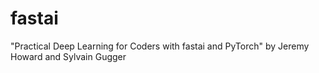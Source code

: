 # fastai
"Practical Deep Learning for Coders with fastai and PyTorch" by Jeremy Howard and Sylvain Gugger
